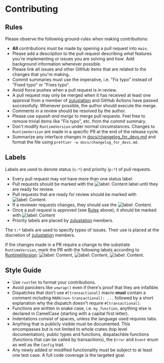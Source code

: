 # Contributing

## Rules

Please observe the following ground-rules when making contributions:

- **All** contributions must be made by opening a pull request into `main`.
- Please add a description to the pull request describing _what_ features you're
  implementing or issues you are solving and _how_. Add background information
  whenever possible.
- Please link all issues and other GitHub items that are related to the changes
  that you're making.
- Commit summaries must use the imperative, i.e. "Fix typo" instead of "Fixed
  typo" or "Fixes typo".
- Avoid force pushes when a pull request is in review.
- A pull request may only be merged when it has received at least one approval
  from a member of [zulustation] and GitHub Actions have passed successfully.
  Whenever possible, the author should execute the merge.
- Comments in a review should be resolved by the author.
- Please use _squash and merge_ to merge pull requests. Feel free to remove
  trivial items like "Fix typo", etc. from the commit summary.
- Don't modify `RuntimeVersion` under normal circumstances. Changes to
  `RuntimeVersion` are made in a specific PR at the end of the release cycle.
- Summarize any interface changes in [docs/changelog_for_devs.md] and format the
  file using `prettier -w docs/changelog_for_devs.md`.

## Labels

Labels are used to denote status (`s:*`) and priority (`p:*`) of pull requests.

- Every pull request may not have more than one status label.
- Pull requests should be marked with the
  ![label: Content](https://img.shields.io/github/labels/zulustation/zulu/s:in-progress)
  label until they are ready for review.
- Pull requests that are ready for review should be marked with
  ![label: Content](https://img.shields.io/github/labels/zulustation/zulu/s:review-needed).
- If a reviewer requests changes, they should use the
  ![label: Content](https://img.shields.io/github/labels/zulustation/zulu/s:revision-needed).
- Once a pull request is approved (see [Rules] above), it should be marked with
  ![label: Content](https://img.shields.io/github/labels/zulustation/zulu/s:accepted)
- Priority labels are placed by [zulustation] members.

The `t:*` labels are used to specify types of issues. Their use is placed at the
discretion of [zulustation] members.

If the changes made in a PR require a change to the substrate `RuntimeVersion`,
mark the PR with the following labels according to
[RuntimeVersion](https://docs.rs/sp-version/latest/sp_version/struct.RuntimeVersion.html):
![label: Content](https://img.shields.io/github/labels/zulustation/zulu/i:authorship-interface-changed%20:warning:),
![label: Content](https://img.shields.io/github/labels/zulustation/zulu/i:spec-changed%20:warning:),
![label: Content](https://img.shields.io/github/labels/zulustation/zulu/i:transactions-changed%20:warning:).

## Style Guide

- Use `rustfmt` to format your contributions.
- Avoid panickers like `unwrap()` even if there's proof that they are
  infallible.
- Dispatches that don't use `#[transactional]` macro **must** contain a comment
  including `MARK(non-transactional): ...` followed by a short explanation why
  the dispatch doesn't require `#[transactional]`.
- Functions are written in snake case, i.e. `my_function`, anything else is
  declared in CamelCase (starting with a capital first letter).
- Indentations consist of spaces, unless the language used requires tabs.
- Anything that is publicly visible must be documented. This encompasses but is
  not limited to whole crates (top level documentation), public types and
  functions, dispatachble functions (functions that can be called by
  transactions), the `Error` and `Event` enum as well as the `Config` trait.
- Any newly added or modified functionality must be subject to at least one test
  case. A full code coverage is the targeted goal.

[rules]: #Rules
[docs/changelog_for_devs.md]: docs/changelog_for_devs.md
[zulustation]: https://github.com/zulustation
